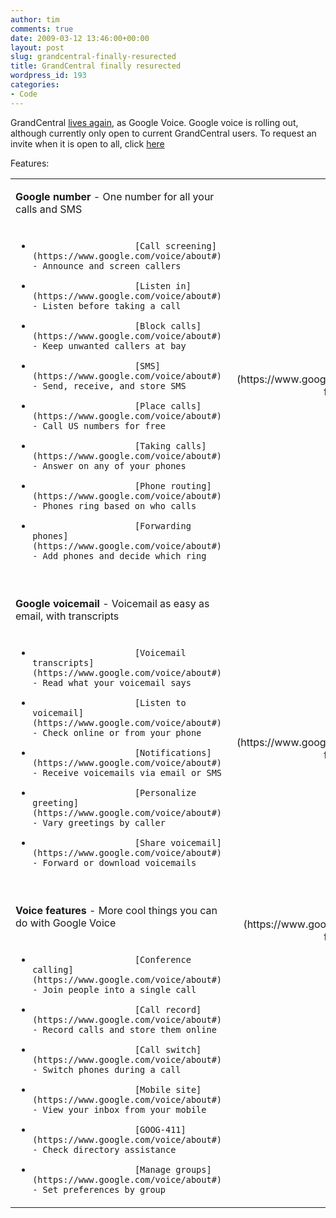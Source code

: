 ```yaml
---
author: tim
comments: true
date: 2009-03-12 13:46:00+00:00
layout: post
slug: grandcentral-finally-resurected
title: GrandCentral finally resurected
wordpress_id: 193
categories:
- Code
---
```


GrandCentral [lives again](http://googleblog.blogspot.com/2009/03/here-comes-google-voice.html), as Google Voice. Google voice is rolling out, although currently only open to current GrandCentral users. To request an invite when it is open to all, click [here](http://services.google.com/fb/forms/googlevoiceinvite)  

  

Features:  

  

  

<table ><tbody >
<tr >
<td colspan="2" >

**Google number** - One number for all your calls and SMS

</td>             
<td width="243" style="padding: 10px 0pt 0pt; text-align: center; vertical-align: middle;" rowspan="2" >                 ![Features_thumb1](https://www.google.com/voice/resources/3664525910-features_thumb1.jpg)             
</td>         </tr>
<tr >             
<td style="vertical-align: top;" >                

  *                         [Call screening](https://www.google.com/voice/about#) - Announce and screen callers                     


  *                         [Listen in](https://www.google.com/voice/about#) - Listen before taking a call                     


  *                         [Block calls](https://www.google.com/voice/about#) - Keep unwanted callers at bay                     


  *                         [SMS](https://www.google.com/voice/about#) - Send, receive, and store SMS                     


  *                         [Place calls](https://www.google.com/voice/about#) - Call US numbers for free                     


  *                         [Taking calls](https://www.google.com/voice/about#) - Answer on any of your phones                     


  *                         [Phone routing](https://www.google.com/voice/about#) - Phones ring based on who calls                     


  *                         [Forwarding phones](https://www.google.com/voice/about#) - Add phones and decide which ring                     


</td>             
<td >
</td>         </tr>
<tr >
<td colspan="3" style="height: 20px;" >
</td></tr>
<tr >             
<td colspan="2" >                   

**Google voicemail** - Voicemail as easy as email, with transcripts

</td>             
<td width="243" style="padding: 30px 0pt 0pt; text-align: center; vertical-align: middle;" rowspan="2" >![Features_thumb2](https://www.google.com/voice/resources/4096164457-features_thumb2.jpg)
</td>         </tr>
<tr >             
<td style="vertical-align: top;" >                

  *                         [Voicemail transcripts](https://www.google.com/voice/about#) - Read what your voicemail says                     


  *                         [Listen to voicemail](https://www.google.com/voice/about#) - Check online or from your phone                     


  *                         [Notifications](https://www.google.com/voice/about#) - Receive voicemails via email or SMS                     


  *                         [Personalize greeting](https://www.google.com/voice/about#) - Vary greetings by caller                     


  *                         [Share voicemail](https://www.google.com/voice/about#) - Forward or download voicemails                     


</td>             
<td >
</td>         </tr>
<tr >
<td colspan="3" style="height: 20px;" >
</td></tr>
<tr >             
<td colspan="2" >                   

**Voice features** - More cool things you can do with Google Voice

</td>             
<td width="243" style="padding: 20px 0pt 0pt; text-align: center; vertical-align: top;" rowspan="2" >![Features_thumb3](https://www.google.com/voice/resources/67413083-features_thumb3.jpg)
</td>         </tr>
<tr >             
<td style="vertical-align: top;" >                

  *                         [Conference calling](https://www.google.com/voice/about#) - Join people into a single call                     


  *                         [Call record](https://www.google.com/voice/about#) - Record calls and store them online                     


  *                         [Call switch](https://www.google.com/voice/about#) - Switch phones during a call                     


  *                         [Mobile site](https://www.google.com/voice/about#) - View your inbox from your mobile                     


  *                         [GOOG-411](https://www.google.com/voice/about#) - Check directory assistance                     


  *                         [Manage groups](https://www.google.com/voice/about#) - Set preferences by group                     


</td></tr>
</tbody></table>
